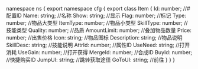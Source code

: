 namespace ns {
	export namespace cfg {
		export class Item {
			Id: number;		//#配置ID
			Name: string;		//名称
			Show: string;		//显示
			Flag: number;		//标记
			Type: number;		//物品大类型
			ItemType: number;		//物品小类型
			SkillType: number;		//技能类型
			Quality: number;		//品质
			AmountLimit: number;		//叠加物品数量
			Price: number;		//出售价格
			Icon: string;		//物品图标
			Description: string;		//物品说明
			SkillDesc: string;		//技能说明
			AttrId: number;		//属性ID
			UseNeed: string;		//打开消耗
			UseGain: number;		//打开获得
			MergeId: number;		//合成ID
			BuyId: number;		//快捷购买ID
			JumpUI: string;		//跳转获取途径
			GoToUI: string;		//前往
		}
	}
}
